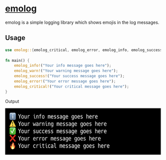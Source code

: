 # [emolog](https://crates.io/crates/emolog)

emolog is a simple logging library which shows emojis in the log messages. 

## Usage
```rust
use emolog::{emolog_critical, emolog_error, emolog_info, emolog_success, emolog_warn};

fn main() {
    emolog_info!("Your info message goes here");
    emolog_warn!("Your warning message goes here");
    emolog_success!("Your success message goes here");
    emolog_error!("Your error message goes here");
    emolog_critical!("Your critical message goes here");
}
``` 
Output

<img height="150px" src="./docs/output.png">